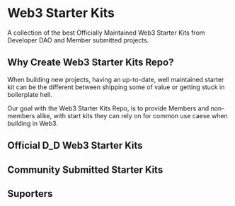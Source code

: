 # Web3 Starter Kits

A collection of the best Officially Maintained Web3 Starter Kits from Developer DAO and Member submitted projects.

## Why Create Web3 Starter Kits Repo?

When building new projects, having an up-to-date, well maintained starter kit can be the different between shipping some of value or getting stuck in boilerplate hell.

Our goal with the Web3 Starter Kits Repo, is to provide Members and non-members alike, with start kits they can rely on for common use caese when building in Web3.

## Official D_D Web3 Starter Kits

## Community Submitted Starter Kits

## Suporters
